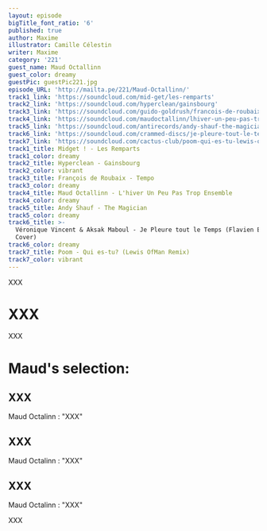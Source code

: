 ```yaml
---
layout: episode
bigTitle_font_ratio: '6'
published: true
author: Maxime
illustrator: Camille Célestin
writer: Maxime
category: '221'
guest_name: Maud Octallinn
guest_color: dreamy
guestPic: guestPic221.jpg
episode_URL: 'http://mailta.pe/221/Maud-Octallinn/'
track1_link: 'https://soundcloud.com/mid-get/les-remparts'
track2_link: 'https://soundcloud.com/hyperclean/gainsbourg'
track3_link: 'https://soundcloud.com/guido-goldrush/francois-de-roubaix-tempo'
track4_link: 'https://soundcloud.com/maudoctallinn/lhiver-un-peu-pas-trop-ensemble'
track5_link: 'https://soundcloud.com/antirecords/andy-shauf-the-magician'
track6_link: 'https://soundcloud.com/crammed-discs/je-pleure-tout-le-temps'
track7_link: 'https://soundcloud.com/cactus-club/poom-qui-es-tu-lewis-ofman-remix'
track1_title: Midget ! - Les Remparts
track1_color: dreamy
track2_title: Hyperclean - Gainsbourg
track2_color: vibrant
track3_title: François de Roubaix - Tempo
track3_color: dreamy
track4_title: Maud Octallinn - L'hiver Un Peu Pas Trop Ensemble
track4_color: dreamy
track5_title: Andy Shauf - The Magician
track5_color: dreamy
track6_title: >-
  Véronique Vincent & Aksak Maboul - Je Pleure tout le Temps (Flavien Berger
  Cover)
track6_color: dreamy
track7_title: Poom - Qui es-tu? (Lewis OfMan Remix)
track7_color: vibrant
---
```

<p id="introduction">
XXX</p>

# XXX

XXX

# Maud's selection:

## XXX
Maud Octalinn : "XXX"

## XXX

Maud Octalinn : "XXX"

## XXX

Maud Octalinn : "XXX"

<p id="outroduction">
XXX</p>
